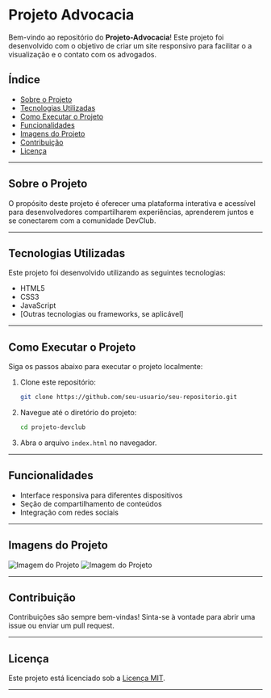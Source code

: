 # Projeto Advocacia

Bem-vindo ao repositório do **Projeto-Advocacia**! Este projeto foi desenvolvido com o objetivo de criar um site responsivo para facilitar o a visualização e o contato com os advogados.

## Índice

- [Sobre o Projeto](#sobre-o-projeto)
- [Tecnologias Utilizadas](#tecnologias-utilizadas)
- [Como Executar o Projeto](#como-executar-o-projeto)
- [Funcionalidades](#funcionalidades)
- [Imagens do Projeto](#imagens-do-projeto)
- [Contribuição](#contribuição)
- [Licença](#licença)

---

## Sobre o Projeto

O propósito deste projeto é oferecer uma plataforma interativa e acessível para desenvolvedores compartilharem experiências, aprenderem juntos e se conectarem com a comunidade DevClub.

---

## Tecnologias Utilizadas

Este projeto foi desenvolvido utilizando as seguintes tecnologias:

- HTML5
- CSS3
- JavaScript
- [Outras tecnologias ou frameworks, se aplicável]

---

## Como Executar o Projeto

Siga os passos abaixo para executar o projeto localmente:

1. Clone este repositório:
    ```bash
    git clone https://github.com/seu-usuario/seu-repositorio.git
    ```
2. Navegue até o diretório do projeto:
    ```bash
    cd projeto-devclub
    ```
3. Abra o arquivo `index.html` no navegador.

---

## Funcionalidades

- Interface responsiva para diferentes dispositivos
- Seção de compartilhamento de conteúdos
- Integração com redes sociais

---

## Imagens do Projeto

![Imagem do Projeto](caminho/para/imagem1.png)
![Imagem do Projeto](caminho/para/imagem2.png)

---

## Contribuição

Contribuições são sempre bem-vindas! Sinta-se à vontade para abrir uma issue ou enviar um pull request.

---

## Licença

Este projeto está licenciado sob a [Licença MIT](LICENSE).

---
